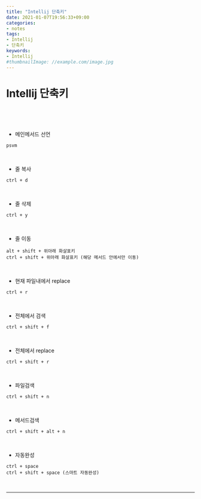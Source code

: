 ```yaml
---
title: "Intellij 단축키"
date: 2021-01-07T19:56:33+09:00
categories:
- notes
tags:
- Intellij
- 단축키
keywords:
- Intellij
#thumbnailImage: //example.com/image.jpg
---
```


<!--more-->
# Intellij 단축키

&nbsp;



&nbsp;

- 메인메서드 선언
 
```
psvm
```

&nbsp;

- 줄 복사
```
ctrl + d
```

&nbsp;

- 줄 삭제
```
ctrl + y
```

&nbsp;

- 줄 이동
```
alt + shift + 위아래 화살표키
ctrl + shift + 위아래 화살표키 (해당 메서드 안에서만 이동)
```

&nbsp;

- 현재 파일내에서 replace
```
ctrl + r
```

&nbsp;

- 전체에서 검색 
```
ctrl + shift + f
```

&nbsp;

- 전체에서 replace 
```
ctrl + shift + r
```

&nbsp;

- 파일검색
```
ctrl + shift + n
```

&nbsp;

- 메서드검색
```
ctrl + shift + alt + n
```

&nbsp;

- 자동완성
```
ctrl + space
ctrl + shift + space (스마트 자동완성)
```

&nbsp;

-----